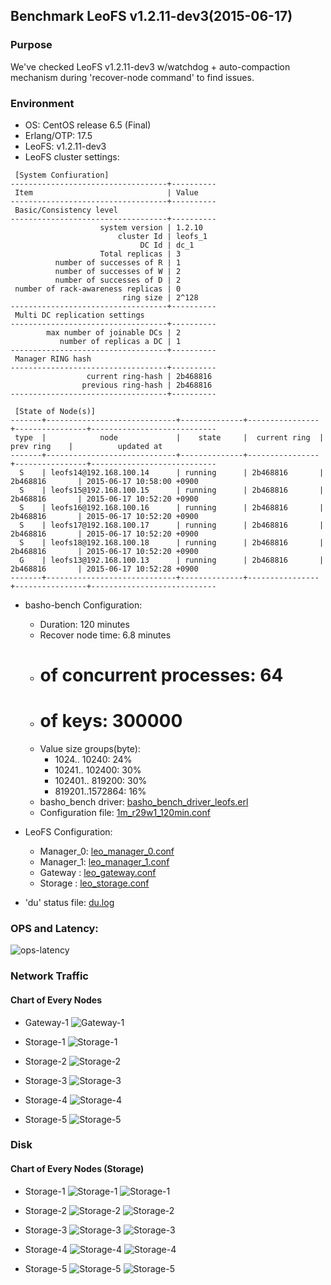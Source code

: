 ## Benchmark LeoFS v1.2.11-dev3(2015-06-17)

### Purpose
We've checked LeoFS v1.2.11-dev3 w/watchdog + auto-compaction mechanism during 'recover-node command' to find issues.

### Environment

* OS: CentOS release 6.5 (Final)
* Erlang/OTP: 17.5
* LeoFS: v1.2.11-dev3
* LeoFS cluster settings:

```
 [System Confiuration]
-----------------------------------+----------
 Item                              | Value    
-----------------------------------+----------
 Basic/Consistency level
-----------------------------------+----------
                    system version | 1.2.10
                        cluster Id | leofs_1
                             DC Id | dc_1
                    Total replicas | 3
          number of successes of R | 1
          number of successes of W | 2
          number of successes of D | 2
 number of rack-awareness replicas | 0
                         ring size | 2^128
-----------------------------------+----------
 Multi DC replication settings
-----------------------------------+----------
        max number of joinable DCs | 2
           number of replicas a DC | 1
-----------------------------------+----------
 Manager RING hash
-----------------------------------+----------
                 current ring-hash | 2b468816
                previous ring-hash | 2b468816
-----------------------------------+----------

 [State of Node(s)]
-------+-----------------------------+--------------+----------------+----------------+----------------------------
 type  |            node             |    state     |  current ring  |   prev ring    |          updated at         
-------+-----------------------------+--------------+----------------+----------------+----------------------------
  S    | leofs14@192.168.100.14      | running      | 2b468816       | 2b468816       | 2015-06-17 10:58:00 +0900
  S    | leofs15@192.168.100.15      | running      | 2b468816       | 2b468816       | 2015-06-17 10:52:20 +0900
  S    | leofs16@192.168.100.16      | running      | 2b468816       | 2b468816       | 2015-06-17 10:52:20 +0900
  S    | leofs17@192.168.100.17      | running      | 2b468816       | 2b468816       | 2015-06-17 10:52:20 +0900
  S    | leofs18@192.168.100.18      | running      | 2b468816       | 2b468816       | 2015-06-17 10:52:20 +0900
  G    | leofs13@192.168.100.13      | running      | 2b468816       | 2b468816       | 2015-06-17 10:52:28 +0900
-------+-----------------------------+--------------+----------------+----------------+----------------------------

```

* basho-bench Configuration:
    * Duration: 120 minutes
    * Recover node time: 6.8 minutes
    * # of concurrent processes: 64
    * # of keys: 300000
    * Value size groups(byte):
        *   1024..  10240: 24%
        *  10241.. 102400: 30%
        * 102401.. 819200: 30%
        * 819201..1572864: 16%
    * basho_bench driver: [basho_bench_driver_leofs.erl](https://github.com/leo-project/leofs/blob/develop/test/src/basho_bench_driver_leofs.erl)
    * Configuration file: [1m_r29w1_120min.conf](20150617_105830/1m_r29w1_120min.conf)

* LeoFS Configuration:
    * Manager_0: [leo_manager_0.conf](conf/leo_manager_0.conf)
    * Manager_1: [leo_manager_1.conf](conf/leo_manager_1.conf)
    * Gateway  : [leo_gateway.conf](conf/leo_gateway.conf)
    * Storage  : [leo_storage.conf](conf/leo_storage.conf)

* 'du' status file: [du.log](du.log)

### OPS and Latency:

![ops-latency](20150617_105830/summary.png)

### Network Traffic
#### Chart of Every Nodes

* Gateway-1
![Gateway-1](leofs13_20150617_105828/sar_1_20150617_105828_p1p1-if1.png)

* Storage-1
![Storage-1](leofs14_20150617_105828/sar_3_20150617_105828_p1p1-if1.png)

* Storage-2
![Storage-2](leofs15_20150617_105828/sar_3_20150617_105828_p1p1-if1.png)

* Storage-3
![Storage-3](leofs16_20150617_105829/sar_3_20150617_105829_p1p1-if1.png)

* Storage-4
![Storage-4](leofs17_20150617_105829/sar_3_20150617_105829_p1p1-if1.png)

* Storage-5
![Storage-5](leofs18_20150617_105829/sar_2_20150617_105829_p1p1-if1.png)


### Disk
#### Chart of Every Nodes (Storage)

* Storage-1
![Storage-1](leofs14_20150617_105828/sar_3_20150617_105828_dev8-16-t1.png)
![Storage-1](leofs14_20150617_105828/sar_3_20150617_105828_dev8-16-t2.png)

* Storage-2
![Storage-2](leofs15_20150617_105828/sar_3_20150617_105828_dev8-16-t1.png)
![Storage-2](leofs15_20150617_105828/sar_3_20150617_105828_dev8-16-t2.png)

* Storage-3
![Storage-3](leofs16_20150617_105829/sar_3_20150617_105829_dev8-16-t1.png)
![Storage-3](leofs16_20150617_105829/sar_3_20150617_105829_dev8-16-t2.png)

* Storage-4
![Storage-4](leofs17_20150617_105829/sar_3_20150617_105829_dev8-16-t1.png)
![Storage-4](leofs17_20150617_105829/sar_3_20150617_105829_dev8-16-t2.png)

* Storage-5
![Storage-5](leofs18_20150617_105829/sar_2_20150617_105829_dev8-16-t1.png)
![Storage-5](leofs18_20150617_105829/sar_2_20150617_105829_dev8-16-t2.png)

